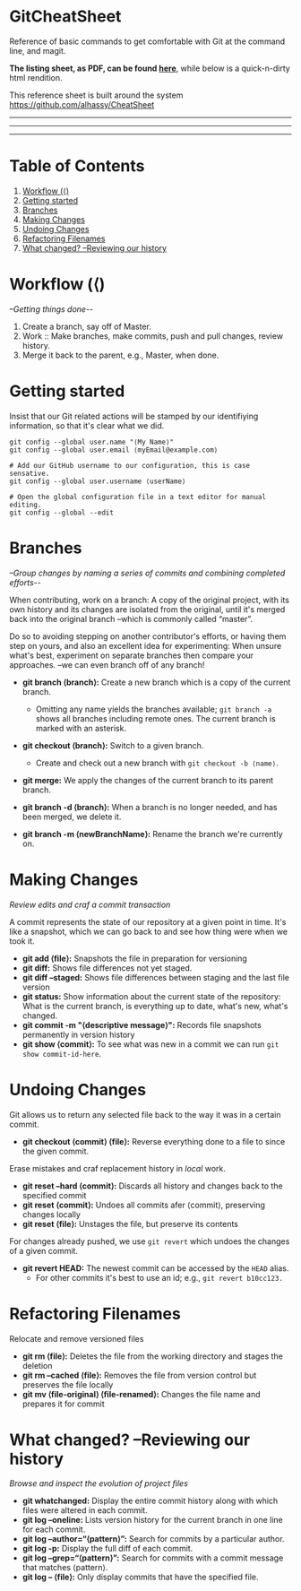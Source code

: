 <h1> GitCheatSheet </h1>

Reference of basic commands to get comfortable with Git at the command line, and magit.

**The listing sheet, as PDF, can be found [here](https://github.com/alhassy/GitCheatSheet/blob/master/CheatSheet.pdf)**, while below is a quick-n-dirty html rendition.

This reference sheet is built around the system <https://github.com/alhassy/CheatSheet>

<object width="600" height="400" data="CheatSheet.pdf"></object>

<hr> <hr> <hr>


# Table of Contents

1.  [Workflow \(⟨\)](#orgf9bf4bc)
2.  [Getting started](#org58954dc)
3.  [Branches](#org817e93b)
4.  [Making Changes](#org8c006c5)
5.  [Undoing Changes](#orgbc13ec7)
6.  [Refactoring Filenames](#orgea2656a)
7.  [What changed? &#x2013;Reviewing our history](#orgf7dd248)

<a id="orgf9bf4bc"></a>

# Workflow \(⟨\)

*&#x2013;Getting things done--*

1.  Create a branch, say off of Master.
2.  Work :: Make branches, make commits, push and pull changes, review history.
3.  Merge it back to the parent, e.g., Master, when done.


<a id="org58954dc"></a>

# Getting started

Insist that our Git related actions will be stamped by our identifiying information,
so that it's clear what we did.

    git config --global user.name "⟨My Name⟩"
    git config --global user.email ⟨myEmail@example.com⟩
    
    # Add our GitHub username to our configuration, this is case sensative.
    git config --global user.username ⟨userName⟩
    
    # Open the global configuration file in a text editor for manual editing.
    git config --global --edit


<a id="org817e93b"></a>

# Branches

*&#x2013;Group changes by naming a series of commits and combining completed efforts--*

When contributing, work on a branch: A copy of the original project, with its own history
and its changes are isolated from the original, until it's merged back into the original branch 
&#x2013;which is commonly called “master”.

Do so to avoiding stepping on another contributor's efforts, or having them step on yours,
and also an excellent idea for experimenting: When unsure what's best, experiment on separate branches
then compare your approaches. &#x2013;we can even branch off of any branch!

-   **git branch ⟨branch⟩:** Create a new branch which is a copy of the current branch.
    -   Omitting any name yields the branches available; `git branch -a` shows all branches
        including remote ones. The current branch is marked with an asterisk.

-   **git checkout ⟨branch⟩:** Switch to a given branch.
    -   Create and check out a new branch with `git checkout -b ⟨name⟩`.

-   **git merge:** We apply the changes of the current branch to its parent branch.

-   **git branch -d ⟨branch⟩:** When a branch is no longer needed, and has been merged, we delete it.
-   **git branch -m ⟨newBranchName⟩:** Rename the branch we're currently on.


<a id="org8c006c5"></a>

# Making Changes

*Review edits and craf a commit transaction*

A commit represents the state of our repository at a given point in time.
It's like a snapshot, which we can go back to and see how thing were when we took it.

-   **git add ⟨file⟩:** Snapshots the file in preparation for versioning
-   **git diff:** Shows file differences not yet staged.
-   **git diff &#x2013;staged:** Shows file differences between staging and the last file version
-   **git status:** Show information about the current state of the repository:
    What is the current branch, is everything up to date, what's new, what's changed.
-   **git commit -m "⟨descriptive message⟩":** Records file snapshots permanently in version history
-   **git show ⟨commit⟩:** To see what was new in a commit we can run `git show commit-id-here`.


<a id="orgbc13ec7"></a>

# Undoing Changes

Git allows us to return any selected file back to the way it was in a certain commit.

-   **git checkout ⟨commit⟩ ⟨file⟩:** Reverse everything done to a file to since the given commit.

Erase mistakes and craf replacement history in *local* work.

-   **git reset &#x2013;hard ⟨commit⟩:** Discards all history and changes back to the specified commit
-   **git reset ⟨commit⟩:** Undoes all commits afer ⟨commit⟩, preserving changes locally
-   **git reset ⟨file⟩:** Unstages the file, but preserve its contents

For changes already pushed, we use `git revert` which undoes the changes of a given commit.

-   **git revert HEAD:** The newest commit can be accessed by the `HEAD` alias.
    -   For other commits it's best to use an id; e.g., `git revert b10cc123.`


<a id="orgea2656a"></a>

# Refactoring Filenames

Relocate and remove versioned files

-   **git rm ⟨file⟩:** Deletes the file from the working directory and stages the deletion
-   **git rm &#x2013;cached ⟨file⟩:** Removes the file from version control but preserves the file locally
-   **git mv ⟨file-original⟩ ⟨file-renamed⟩:** Changes the file name and prepares it for commit


<a id="orgf7dd248"></a>

# What changed? &#x2013;Reviewing our history

*Browse and inspect the evolution of project files*

-   **git whatchanged:** Display the entire commit history along with which files were altered in each commit.
-   **git log &#x2013;oneline:** Lists version history for the current branch in one line for each commit.
-   **git log &#x2013;author=“⟨pattern⟩”:** Search for commits by a particular author.
-   **git log -p:** Display the full diff of each commit.
-   **git log &#x2013;grep=“⟨pattern⟩”:** Search for commits with a commit message that matches ⟨pattern⟩.
-   **git log &#x2013; ⟨file⟩:** Only display commits that have the specified file.
